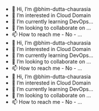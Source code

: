 - 👋 Hi, I’m @bhim-dutta-chaurasia
- 👀 I’m interested in Cloud Domain
- 🌱 I’m currently learning DevOps...
- 💞️ I’m looking to collaborate on ...
- 📫 How to reach me - No - ...
- 👋 Hi, I’m @bhim-dutta-chaurasia
- 👀 I’m interested in Cloud Domain
- 🌱 I’m currently learning DevOps...
- 💞️ I’m looking to collaborate on ...
- 📫 How to reach me - No - ...
- 👋 Hi, I’m @bhim-dutta-chaurasia
- 👀 I’m interested in Cloud Domain
- 🌱 I’m currently learning DevOps...
- 💞️ I’m looking to collaborate on ...
- 📫 How to reach me - No - ...

<!---
bhim-dutta-chaurasia/bhim-dutta-chaurasia is a ✨ special ✨ repository because its `README.md` (this file) appears on your GitHub profile.
You can click the Preview link to take a look at your changes.
--->

